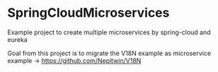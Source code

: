 # SpringCloudMicroservices
Example project to create multiple microservices by spring-cloud and eureka

Goal from this project is to migrate the V18N example as microservice example -> https://github.com/Nepitwin/V18N